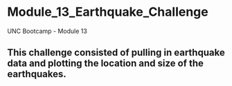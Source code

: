 # Module_13_Earthquake_Challenge
UNC Bootcamp - Module 13

## This challenge consisted of pulling in earthquake data and plotting the location and size of the earthquakes.
